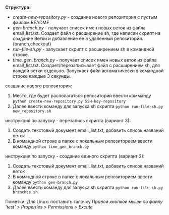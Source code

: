**Структура:**
- *create-new-repository.py* - создание нового репозитория с пустым файлом README
- *gen-branch.py* - получает список имен новых веток из файла email_list.txt. Cоздает файл с расширение sh, где написан скрипт на создание Ветки и добавление ее в удаленный репозиторий. (branch,checkout)
- *run-file-sh.py* - запускает скрипт с расширением sh в командной строке.
- *time_gen_branch.py* - получает список имен новых веток из файла email_list.txt. Создает/перезаписывает файл с расширением sh, для каждой ветки отдельно. Запускает файл автоматически в командной строке каждые 3 секунды.

создание нового репозитория:
1. Место, где будет располагаться репозиторий ввести комманду `python create-new-repository.py SSH-key-repository`
2. Далее ввести команду для запуска sh скрипта `python run-file-sh.py new_repository.sh`


инструкция по запуску - перезапись скрипта (вариант 3):
1. Создать текстовый документ email_list.txt, добавить список названий веток
2. В командной строке в папке с локальным репозиторием ввести команду `python time_gen_branch.py`

инструкция по запуску - создание единого скрипта (вариант 2):
1. Создать текстовый документ email_list.txt, добавить список названий веток
2. В командной строке в папке с локальным репозиторием ввести команду `python gen-branch.py`
3. Далее ввести команду для запуска sh скрипта `python run-file-sh.py branches.sh`

Пометки:
   Для Linux: поставить галочку *Правой кнопкой мыши по файлу 'test' > Properties > Permissions > Excute*
